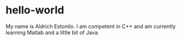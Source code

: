 # hello-world

My name is Aldrich Estonilo. I am competent in C++ and am currently learning Matlab and a little bit of Java.
